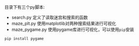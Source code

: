目录下有三个py脚本:

* search.py 定义了读取迷宫和搜索的函数
* maze_plt.py 使用matplotlib对两种搜索结果进行可视化
* maze_pygame.py 使用pygame库进行可视化，可以使用```pip```安装
```powershell
pip install pygame
```

